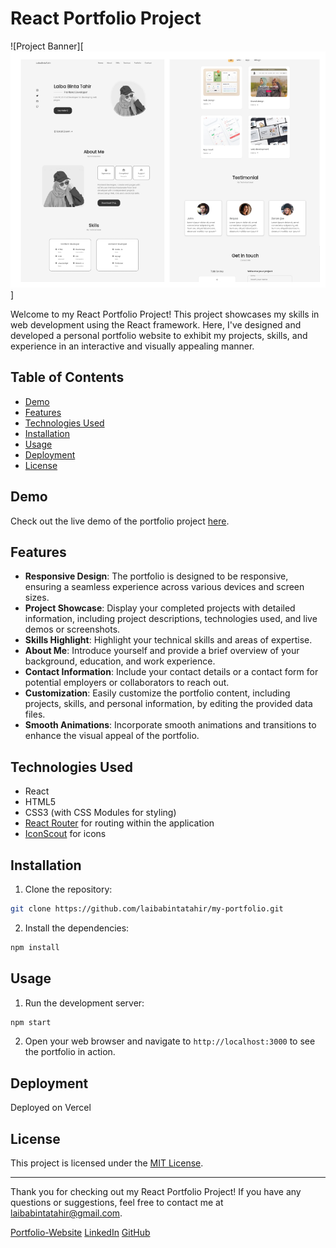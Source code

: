 # React Portfolio Project

![Project Banner][![Alt text](Portfolio.png)]

Welcome to my React Portfolio Project! This project showcases my skills in web development using the React framework. Here, I've designed and developed a personal portfolio website to exhibit my projects, skills, and experience in an interactive and visually appealing manner.

## Table of Contents

- [Demo](#demo)
- [Features](#features)
- [Technologies Used](#technologies-used)
- [Installation](#installation)
- [Usage](#usage)
- [Deployment](#deployment)
- [License](#license)

## Demo

Check out the live demo of the portfolio project [here](https://laiba-portfolio.vercel.app/).

## Features

- **Responsive Design**: The portfolio is designed to be responsive, ensuring a seamless experience across various devices and screen sizes.
- **Project Showcase**: Display your completed projects with detailed information, including project descriptions, technologies used, and live demos or screenshots.
- **Skills Highlight**: Highlight your technical skills and areas of expertise.
- **About Me**: Introduce yourself and provide a brief overview of your background, education, and work experience.
- **Contact Information**: Include your contact details or a contact form for potential employers or collaborators to reach out.
- **Customization**: Easily customize the portfolio content, including projects, skills, and personal information, by editing the provided data files.
- **Smooth Animations**: Incorporate smooth animations and transitions to enhance the visual appeal of the portfolio.

## Technologies Used

- React
- HTML5
- CSS3 (with CSS Modules for styling)
- [React Router](https://reactrouter.com/) for routing within the application
- [IconScout](https://iconscout.com//) for icons

## Installation

1. Clone the repository:

```bash
git clone https://github.com/laibabintatahir/my-portfolio.git
```

2. Install the dependencies:

```bash
npm install
```

## Usage

1. Run the development server:

```bash
npm start
```

2. Open your web browser and navigate to `http://localhost:3000` to see the portfolio in action.

## Deployment

Deployed on Vercel

## License

This project is licensed under the [MIT License](LICENSE).

---

Thank you for checking out my React Portfolio Project! If you have any questions or suggestions, feel free to contact me at laibabintatahir@gmail.com.

[Portfolio-Website](https://laiba-portfolio.vercel.app/)
[LinkedIn](https://www.linkedin.com/in/laiba-binta-tahir/)
[GitHub](https://github.com/laibabintatahir)

[def]: Portfolio.png